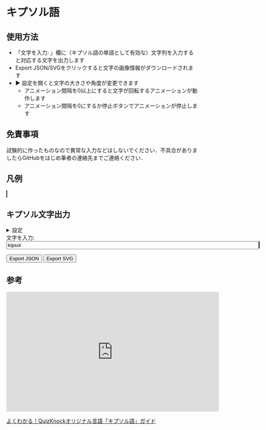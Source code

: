 # キプソル語

## 使用方法

+ 「文字を入力: 」欄に（キプソル語の単語として有効な）文字列を入力すると対応する文字を出力します
+ Export JSON/SVGをクリックすると文字の画像情報がダウンロードされます
+ ▶ 設定を開くと文字の大きさや角度が変更できます
  + アニメーション間隔を0以上にすると文字が回転するアニメーションが動作します
  + アニメーション間隔を0にするか停止ボタンでアニメーションが停止します

## 免責事項

試験的に作ったものなので異常な入力などはしないでください．不具合がありましたらGitHubをはじめ筆者の連絡先までご連絡ください．

## 凡例

<canvas id="canvasExample" width="800" height="300" style="border:1px solid;"></canvas>

## キプソル文字出力

<details>
    <summary>設定</summary>
    <ul>
        <li>
            字母<br>
            <ul>
                <li><label>有声音円のサイズ: <input type="number" id="inputVoisedSize" name="inputVoisedSize" maxlength="10" size="4" value="50"/></label></li>
                <li><label>無声音円のサイズ: <input type="number" id="inputVoiselessSize" name="inputVoiselessSize" maxlength="10" size="4" value="25"/></label></li>
                <li><label>語末記号のサイズ: <input type="number" id="inputEOWSize" name="inputEOWSize" maxlength="10" size="4" value="7"/></label></li>
                <li><label>中心の点のサイズ: <input type="number" id="inputPivotSize" name="inputPivotSize" maxlength="10" size="4" value="3"/></label></li>
                <li><label>母音の角度: <input type="number" id="inputVowelDeg" name="inputVowelDeg" maxlength="10" size="4" value="45"/> deg.</label></li>
                <li><label>連続子音の離す距離: <input type="number" id="inputPaddingLength" name="inputPaddingLength" maxlength="10" size="4" value="10"/></label></li>
            </ul>
        </li>
        <li>
            余白<br>
            <ul>
                <li><label>全部: <input type="number" id="inputMarginAll" name="inputMarginAll" maxlength="10" size="4" value="25"/></label>
                    <ul>
                        <li><label>上: <input type="number" id="inputMarginTop" name="inputMarginTop" maxlength="10" size="4" value="25"/></label></li>
                        <li><label>下: <input type="number" id="inputMarginBottom" name="inputMarginBottom" maxlength="10" size="4" value="25"/></label></li>
                        <li><label>左: <input type="number" id="inputMarginLeft" name="inputMarginLeft" maxlength="10" size="4" value="25"/></label></li>
                        <li><label>右: <input type="number" id="inputMarginRight" name="inputMarginRight" maxlength="10" size="4" value="25"/></label></li>
                    </ul>
                </li>
            </ul>
        </li>
        <li>
            アニメーション<br>
            <ul>
                <li><label>速度: <input type="number" id="inputRotationSpeed" name="inputRotationSpeed" maxlength="10" size="4" value="1"/> deg/sec</label></li>
                <li><label>アニメーション間隔: <input type="number" id="inputAnimationSpan" name="inputAnimationSpan" maxlength="10" size="4" value="0"/> sec</label></li>
                <li><button type="button" onclick="resetRotate()">停止</button>:  <input type="number" id="inputResetRotate" name="inputResetRotate" maxlength="10" size="4" value="0"/> deg.</label></li>
            </ul>
        </li>
    </ul>
</details>
<div>
    <label>文字を入力: <input type="text" id="inputText" name="inputText" maxlength="100" size="80" value="kipsol"/></label>
    <canvas id="canvas" width="800" height="500" style="border:1px solid;"></canvas>
</div>
<div>
    <p>
        <button type="button" onclick="downloadAsJSON()">Export JSON</button>
        <button type="button" onclick="downloadAsSVG()">Export SVG</button>
    </p>
</div>

## 参考

<iframe width="560" height="315" src="https://www.youtube.com/embed/r4AKMeUhRf4?si=tU2kELkOhcU4-aQ0" title="YouTube video player" frameborder="0" allow="accelerometer; autoplay; clipboard-write; encrypted-media; gyroscope; picture-in-picture; web-share" allowfullscreen></iframe>

[よくわかる！QuizKnockオリジナル言語「キプソル語」ガイド](https://web.quizknock.com/kipsil_lisok)

<script type="text/javascript" src="https://cdnjs.cloudflare.com/ajax/libs/fabric.js/5.3.1/fabric.min.js"></script>
<script type="text/javascript" src="./kipsol_script.js"></script>
<script  type="text/javascript">

const inputElement = document.getElementById('inputText');
let kipsol_settings = {
    consonantPadding: 10,
    radiusPivot: 3,
    radiusVoiced: 50,
    radiusVoiceless: 25,
    radiusEOW: 7,
    voweldir: {
        "I": -45,
        "O": 0,
        "U": 45
    }
};
let mergin = {
    top: 25,
    bottom: 25,
    left: 25,
    right: 25
};
let animationSpeed = 0;//0.2 * 1000;
let rotateSpeed = 3 * animationSpeed / 1000;

function drawExample(){
    let kc = new KipsolCanvas('canvasExample', kipsol_settings);

    let textWidth = kipsol_settings.radiusVoiced*0.2;
    let x = textWidth*2;

    kc.canvas.setWidth(textWidth*18+kipsol_settings.radiusVoiced*12);
    kc.canvas.setHeight(textWidth*6+kipsol_settings.radiusVoiced*2+kipsol_settings.radiusVoiceless*2);

    kc.strokeTextbox("z", x, textWidth, kipsol_settings.radiusVoiced*0.4, textWidth*2);
    kc.strokeTextbox("s", x+kipsol_settings.radiusVoiced-kipsol_settings.radiusVoiceless-textWidth, textWidth*3+kipsol_settings.radiusVoiced*2, kipsol_settings.radiusVoiced*0.4, textWidth*2);
    x += textWidth;
    kc.strokeZ(x + kipsol_settings.radiusVoiced, textWidth*2+kipsol_settings.radiusVoiced);
    kc.strokeS(x + kipsol_settings.radiusVoiced, textWidth*4+kipsol_settings.radiusVoiced*2+kipsol_settings.radiusVoiceless);
    x += kipsol_settings.radiusVoiced*2 + textWidth;

    kc.strokeTextbox("d", x, textWidth, kipsol_settings.radiusVoiced*0.4, textWidth*2);
    kc.strokeTextbox("t", x+kipsol_settings.radiusVoiced-kipsol_settings.radiusVoiceless-textWidth, textWidth*3+kipsol_settings.radiusVoiced*2, kipsol_settings.radiusVoiced*0.4, textWidth*2);
    x += textWidth;
    kc.strokeD(x + kipsol_settings.radiusVoiced, textWidth*2+kipsol_settings.radiusVoiced);
    kc.strokeT(x + kipsol_settings.radiusVoiced, textWidth*4+kipsol_settings.radiusVoiced*2+kipsol_settings.radiusVoiceless);
    x += kipsol_settings.radiusVoiced*2 + textWidth;

    kc.strokeTextbox("g", x, textWidth, kipsol_settings.radiusVoiced*0.4, textWidth*2);
    kc.strokeTextbox("k", x+kipsol_settings.radiusVoiced-kipsol_settings.radiusVoiceless-textWidth, textWidth*3+kipsol_settings.radiusVoiced*2, kipsol_settings.radiusVoiced*0.4, textWidth*2);
    x += textWidth;
    kc.strokeG(x + kipsol_settings.radiusVoiced, textWidth*2+kipsol_settings.radiusVoiced);
    kc.strokeK(x + kipsol_settings.radiusVoiced, textWidth*4+kipsol_settings.radiusVoiced*2+kipsol_settings.radiusVoiceless);
    x += kipsol_settings.radiusVoiced*2 + textWidth;

    kc.strokeTextbox("b", x, textWidth, kipsol_settings.radiusVoiced*0.4, textWidth*2);
    kc.strokeTextbox("p", x+kipsol_settings.radiusVoiced-kipsol_settings.radiusVoiceless-textWidth, textWidth*3+kipsol_settings.radiusVoiced*2, kipsol_settings.radiusVoiced*0.4, textWidth*2);
    x += textWidth;
    kc.strokeB(x + kipsol_settings.radiusVoiced, textWidth*2+kipsol_settings.radiusVoiced);
    kc.strokeP(x + kipsol_settings.radiusVoiced, textWidth*4+kipsol_settings.radiusVoiced*2+kipsol_settings.radiusVoiceless);
    x += kipsol_settings.radiusVoiced*2 + textWidth;

    kc.strokeTextbox("l", x, textWidth, kipsol_settings.radiusVoiced*0.4, textWidth*2);
    kc.strokeTextbox("end of word", x, textWidth*3+kipsol_settings.radiusVoiced*2, kipsol_settings.radiusVoiced*0.4, textWidth*15);
    x += textWidth;
    kc.strokeL(x + kipsol_settings.radiusVoiced, textWidth*2+kipsol_settings.radiusVoiced);
    kc.strokeEOW(x + kipsol_settings.radiusVoiced, textWidth*4+kipsol_settings.radiusVoiced*2+kipsol_settings.radiusVoiceless);
    x += kipsol_settings.radiusVoiced*2 + textWidth;

    kc.strokeTextbox("n", x, textWidth, kipsol_settings.radiusVoiced*0.4, textWidth*2);
    kc.strokeTextbox("end of centence", x, textWidth*3+kipsol_settings.radiusVoiced*2, kipsol_settings.radiusVoiced*0.4, textWidth*15);
    x += textWidth;
    kc.strokeN(x + kipsol_settings.radiusVoiced, textWidth*2+kipsol_settings.radiusVoiced);
    x += kipsol_settings.radiusVoiced*2 + textWidth;
}

drawExample();

const kCanvas = new KipsolCanvas('canvas', kipsol_settings);
kCanvas.canvas.setWidth(800);
kCanvas.canvas.setHeight(500);
let rotate = 0;

function drawInputText(){
    kCanvas.canvas.remove(...kCanvas.canvas.getObjects())
    let inputText = inputElement.value;
    let cil = calcItemList(kipsol_settings, inputText);
    console.log(cil.area, cil.items);
    kCanvas.canvas.setWidth(mergin.left + mergin.right + cil.area.maxX - cil.area.minX);
    kCanvas.canvas.setHeight(mergin.top + mergin.bottom + cil.area.maxY - cil.area.minY);
    kCanvas.drawItems(cil.items, {X: mergin.left-cil.area.minX, Y: mergin.top-cil.area.minY, R: rotate});
    rotate += rotateSpeed;
    rotate %= 360;
}

drawInputText();
inputElement.addEventListener("change", drawInputText);

let settingElements = {};
let intervalId;

function setParams(){
    kipsol_settings = {
        consonantPadding: parseFloat(settingElements['inputPaddingLength'].value),
        radiusPivot: parseFloat(settingElements['inputPivotSize'].value),
        radiusVoiced: parseFloat(settingElements['inputVoisedSize'].value),
        radiusVoiceless: parseFloat(settingElements['inputVoiselessSize'].value),
        radiusEOW: parseFloat(settingElements['inputEOWSize'].value),
        voweldir: {
            "I": -parseFloat(settingElements['inputVowelDeg'].value),
            "O": 0,
            "U": parseFloat(settingElements['inputVowelDeg'].value)
        }
    };
    mergin = {
        top: parseFloat(settingElements['inputMarginTop'].value),
        bottom: parseFloat(settingElements['inputMarginBottom'].value),
        left: parseFloat(settingElements['inputMarginLeft'].value),
        right: parseFloat(settingElements['inputMarginRight'].value)
    };
    animationSpeed = parseFloat(settingElements['inputAnimationSpan'].value) * 1000;
    rotateSpeed = parseFloat(settingElements['inputRotationSpeed'].value) * animationSpeed / 1000;
    console.log(kipsol_settings, mergin, animationSpeed, rotateSpeed);
    kCanvas.kipsol_settings = kipsol_settings;
    drawInputText();
    
    if(intervalId)
        clearInterval(intervalId);
    if(animationSpeed>0){
        intervalId = setInterval(drawInputText, animationSpeed);
    }
}

[
    'inputPaddingLength','inputPivotSize','inputVoisedSize',
    'inputVoiselessSize','inputEOWSize','inputVowelDeg',
    "inputMarginTop","inputMarginBottom","inputMarginLeft","inputMarginRight",
    "inputRotationSpeed","inputAnimationSpan"
].forEach((id)=>{
    settingElements[id] = document.getElementById(id);
    settingElements[id].addEventListener("change", setParams);
})
settingElements["inputMarginAll"] = document.getElementById("inputMarginAll");
settingElements["inputMarginAll"].addEventListener("change", () => {
    ["inputMarginTop","inputMarginBottom","inputMarginLeft","inputMarginRight"].forEach((id) => {
        settingElements[id].value = settingElements["inputMarginAll"].value;
    })
});

function resetRotate(){
    rotate = parseFloat(document.getElementById("inputResetRotate").value);
    settingElements["inputAnimationSpan"].value = 0;
    if(intervalId)
        clearInterval(intervalId);
    drawInputText();
}

function downloadAsSVG(){
    downloadText(`${inputElement.value}.svg`, kCanvas.canvas.toSVG());
}
function downloadAsJSON(){
    downloadText(`${inputElement.value}.json`, JSON.stringify(kCanvas.canvas));
}
</script>
